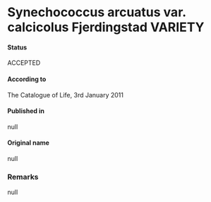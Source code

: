 Synechococcus arcuatus var. calcicolus Fjerdingstad VARIETY
=======

#### Status
ACCEPTED

#### According to
The Catalogue of Life, 3rd January 2011

#### Published in
null

#### Original name
null

### Remarks
null